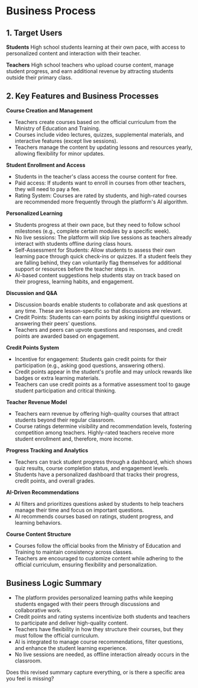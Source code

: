 # Business Process

## 1. Target Users

**Students**
High school students learning at their own pace, with access to personalized content and interaction with their teacher.

**Teachers**
High school teachers who upload course content, manage student progress, and earn additional revenue by attracting students outside their primary class.

## 2. Key Features and Business Processes

**Course Creation and Management**

- Teachers create courses based on the official curriculum from the Ministry of Education and Training.
- Courses include video lectures, quizzes, supplemental materials, and interactive features (except live sessions).
- Teachers manage the content by updating lessons and resources yearly, allowing flexibility for minor updates.

**Student Enrollment and Access**

- Students in the teacher's class access the course content for free.
- Paid access: If students want to enroll in courses from other teachers, they will need to pay a fee.
- Rating System: Courses are rated by students, and high-rated courses are recommended more frequently through the platform's AI algorithm.

**Personalized Learning**

- Students progress at their own pace, but they need to follow school milestones (e.g., complete certain modules by a specific week).
- No live sessions: The platform will skip live sessions as teachers already interact with students offline during class hours.
- Self-Assessment for Students: Allow students to assess their own learning pace through quick check-ins or quizzes. If a student feels they are falling behind, they can voluntarily flag themselves for additional support or resources before the teacher steps in.
- AI-based content suggestions help students stay on track based on their progress, learning habits, and engagement.

**Discussion and Q&A**

- Discussion boards enable students to collaborate and ask questions at any time. These are lesson-specific so that discussions are relevant.
- Credit Points: Students can earn points by asking insightful questions or answering their peers' questions.
- Teachers and peers can upvote questions and responses, and credit points are awarded based on engagement.

**Credit Points System**

- Incentive for engagement: Students gain credit points for their participation (e.g., asking good questions, answering others).
- Credit points appear in the student's profile and may unlock rewards like badges or extra learning materials.
- Teachers can use credit points as a formative assessment tool to gauge student participation and critical thinking.

**Teacher Revenue Model**

- Teachers earn revenue by offering high-quality courses that attract students beyond their regular classroom.
- Course ratings determine visibility and recommendation levels, fostering competition among teachers. Highly-rated teachers receive more student enrollment and, therefore, more income.

**Progress Tracking and Analytics**

- Teachers can track student progress through a dashboard, which shows quiz results, course completion status, and engagement levels.
- Students have a personalized dashboard that tracks their progress, credit points, and overall grades.

**AI-Driven Recommendations**

- AI filters and prioritizes questions asked by students to help teachers manage their time and focus on important questions.
- AI recommends courses based on ratings, student progress, and learning behaviors.

**Course Content Structure**
- Courses follow the official books from the Ministry of Education and Training to maintain consistency across classes.
- Teachers are encouraged to customize content while adhering to the official curriculum, ensuring flexibility and personalization.

## Business Logic Summary

- The platform provides personalized learning paths while keeping students engaged with their peers through discussions and collaborative work.
- Credit points and rating systems incentivize both students and teachers to participate and deliver high-quality content.
- Teachers have flexibility in how they structure their courses, but they must follow the official curriculum.
- AI is integrated to manage course recommendations, filter questions, and enhance the student learning experience.
- No live sessions are needed, as offline interaction already occurs in the classroom.

Does this revised summary capture everything, or is there a specific area you feel is missing?
